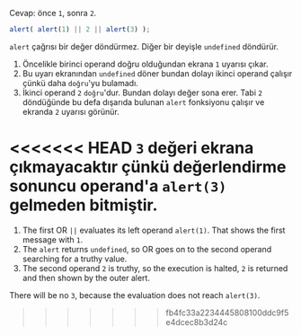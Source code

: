 Cevap: önce `1`, sonra `2`.

```js run
alert( alert(1) || 2 || alert(3) );
```
`alert` çağrısı bir değer döndürmez. Diğer bir deyişle `undefined` döndürür.

1. Öncelikle birinci operand doğru olduğundan ekrana `1` uyarısı çıkar.
2. Bu uyarı ekranından `undefined` döner bundan dolayı ikinci operand çalışır çünkü daha `doğru`'yu bulamadı.
3. İkinci operand `2` `doğru`'dur. Bundan dolayı değer sona erer. Tabi `2` döndüğünde bu defa dışarıda bulunan `alert` fonksiyonu çalışır ve ekranda `2` uyarısı görünür.

<<<<<<< HEAD
`3` değeri ekrana çıkmayacaktır çünkü değerlendirme sonuncu operand'a `alert(3)` gelmeden bitmiştir.
=======
1. The first OR `||` evaluates its left operand `alert(1)`. That shows the first message with `1`.
2. The `alert` returns `undefined`, so OR goes on to the second operand searching for a truthy value.
3. The second operand `2` is truthy, so the execution is halted, `2` is returned and then shown by the outer alert.

There will be no `3`, because the evaluation does not reach `alert(3)`.
>>>>>>> fb4fc33a2234445808100ddc9f5e4dcec8b3d24c
